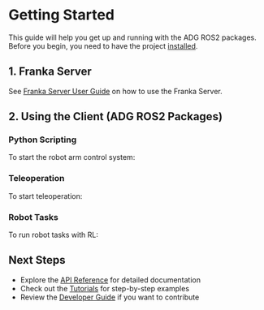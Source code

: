 # Getting Started

This guide will help you get up and running with the ADG ROS2 packages. 
Before you begin, you need to have the project [installed](./installation.md). 

## 1. Franka Server
See [Franka Server User Guide](./franka-server.md) on how to use the Franka Server.

## 2. Using the Client (ADG ROS2 Packages)

### Python Scripting

To start the robot arm control system:


### Teleoperation

To start teleoperation:


### Robot Tasks

To run robot tasks with RL:



## Next Steps

- Explore the [API Reference](../reference/) for detailed documentation
- Check out the [Tutorials](../tutorials/) for step-by-step examples
- Review the [Developer Guide](../developer-guide/contributing.md) if you want to contribute

